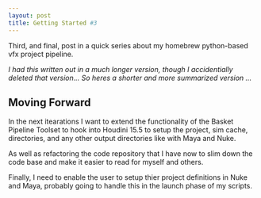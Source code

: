 ```yaml
---
layout: post
title: Getting Started #3
---
```


<div class="message">
  Third, and final, post in a quick series about my homebrew python-based vfx project pipeline. 
  <p><em>I had this written out in a much longer version, though I accidentially deleted that version... So heres a shorter and more summarized version ... </em></p>
</div>

## Moving Forward

In the next itearations I want to extend the functionality of the Basket Pipeline Toolset to hook into Houdini 15.5 to setup the project, sim cache, directories, and any other output directories like with Maya and Nuke. 

As well as refactoring the code repository that I have now to slim down the code base and make it easier to read for myself and others. 

Finally, I need to enable the user to setup thier project definitions in Nuke and Maya, probably going to handle this in the launch phase of my scripts. 